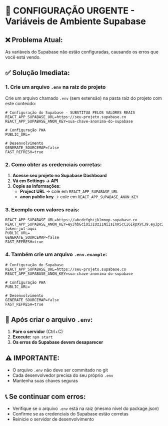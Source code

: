 # 🚨 CONFIGURAÇÃO URGENTE - Variáveis de Ambiente Supabase

## ❌ **Problema Atual:**
As variáveis do Supabase não estão configuradas, causando os erros que você está vendo.

## ✅ **Solução Imediata:**

### **1. Crie um arquivo `.env` na raiz do projeto**

Crie um arquivo chamado `.env` (sem extensão) na pasta raiz do projeto com este conteúdo:

```env
# Configuração do Supabase - SUBSTITUA PELOS VALORES REAIS
REACT_APP_SUPABASE_URL=https://seu-projeto.supabase.co
REACT_APP_SUPABASE_ANON_KEY=sua-chave-anonima-do-supabase

# Configuração PWA
PUBLIC_URL=

# Desenvolvimento
GENERATE_SOURCEMAP=false
FAST_REFRESH=true
```

### **2. Como obter as credenciais corretas:**

1. **Acesse seu projeto no Supabase Dashboard**
2. **Vá em Settings → API**
3. **Copie as informações:**
   - **Project URL** → cole em `REACT_APP_SUPABASE_URL`
   - **anon public key** → cole em `REACT_APP_SUPABASE_ANON_KEY`

### **3. Exemplo com valores reais:**

```env
REACT_APP_SUPABASE_URL=https://abcdefghijklmnop.supabase.co
REACT_APP_SUPABASE_ANON_KEY=eyJhbGciOiJIUzI1NiIsInR5cCI6IkpXVCJ9.eyJpc3MiOiJzdXBhYmFzZSIsInJlZiI6ImFiY2RlZmdoaWprbG1ub3AiLCJyb2xlIjoiYW5vbiIsImlhdCI6MTY4ODU2NzY4MCwiZXhwIjoyMDA0MTQzNjgwfQ.exemplo-token-jwt-aqui
PUBLIC_URL=
GENERATE_SOURCEMAP=false
FAST_REFRESH=true
```

### **4. Também crie um arquivo `.env.example`:**

```env
# Configuração do Supabase
REACT_APP_SUPABASE_URL=https://seu-projeto.supabase.co
REACT_APP_SUPABASE_ANON_KEY=sua-chave-anonima-do-supabase

# Configuração PWA
PUBLIC_URL=

# Desenvolvimento
GENERATE_SOURCEMAP=false
FAST_REFRESH=true
```

## 🚀 **Após criar o arquivo `.env`:**

1. **Pare o servidor** (Ctrl+C)
2. **Execute:** `npm start`
3. **Os erros do Supabase devem desaparecer**

## ⚠️ **IMPORTANTE:**
- O arquivo `.env` não deve ser commitado no git
- Cada desenvolvedor precisa do seu próprio `.env`
- Mantenha suas chaves seguras

## 📞 **Se continuar com erros:**
- Verifique se o arquivo `.env` está na raiz (mesmo nível do package.json)
- Confirme se as credenciais do Supabase estão corretas
- Reinicie o servidor de desenvolvimento 